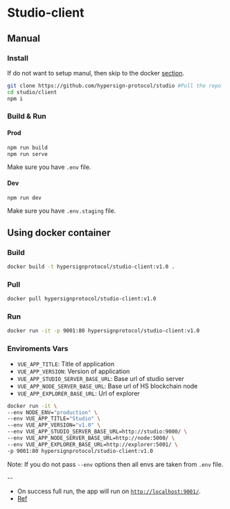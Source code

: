 # Studio-client

## Manual

### Install

If do not want to setup manul, then skip to the docker [section](#or-simply-use-docker-container). 

```bash
git clone https://github.com/hypersign-protocol/studio #Pull the repo
cd studio/client
npm i
```

### Build & Run

#### Prod

```bash
npm run build
npm run serve
```
Make sure you have `.env` file.

#### Dev

```bash
npm run dev
```
Make sure you have `.env.staging` file.

## Using docker container

### Build

```bash
docker build -t hypersignprotocol/studio-client:v1.0 .
```

### Pull

```bash
docker pull hypersignprotocol/studio-client:v1.0
```

### Run

```bash
docker run -it -p 9001:80 hypersignprotocol/studio-client:v1.0
```

### Enviroments Vars

* `VUE_APP_TITLE`: Title of application
* `VUE_APP_VERSION`: Version of application
* `VUE_APP_STUDIO_SERVER_BASE_URL`: Base url of studio server 
* `VUE_APP_NODE_SERVER_BASE_URL`: Base url of HS blockchain node
* `VUE_APP_EXPLORER_BASE_URL`: Url of explorer

```bash
docker run -it \
--env NODE_ENV="production" \
--env VUE_APP_TITLE="Studio" \
--env VUE_APP_VERSION="v1.0" \
--env VUE_APP_STUDIO_SERVER_BASE_URL=http://studio:9000/ \
--env VUE_APP_NODE_SERVER_BASE_URL=http://node:5000/ \
--env VUE_APP_EXPLORER_BASE_URL=http://explorer:5001/ \
-p 9001:80 hypersignprotocol/studio-client:v1.0
```

Note: If you do not pass `--env` options then all envs are taken from `.env` file.

-- 

* On success full run, the app will run on [`http://localhost:9001/`]().
* [Ref](https://shekhargulati.com/2019/01/18/dockerizing-a-vue-js-application/)


